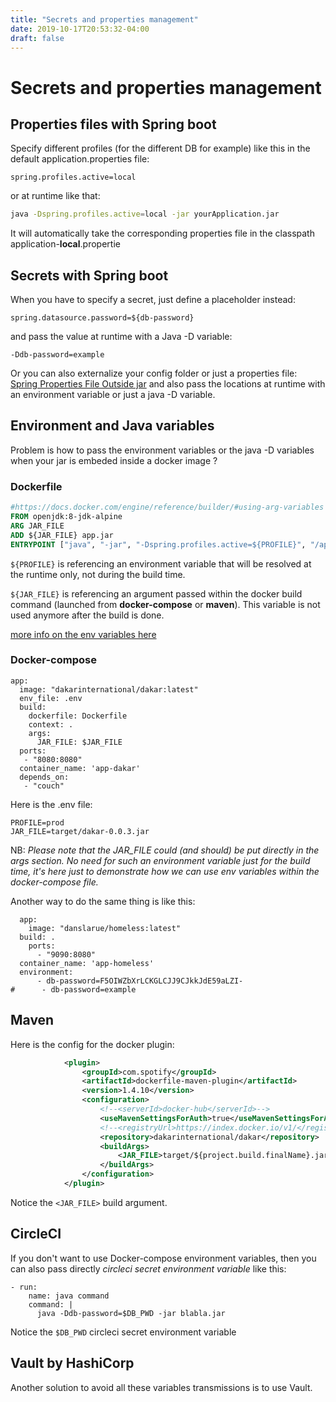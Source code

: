 ```yaml
---
title: "Secrets and properties management"
date: 2019-10-17T20:53:32-04:00
draft: false
---
```


# Secrets and properties management

## Properties files with Spring boot

Specify different profiles (for the different DB for example) like this in the default application.properties file: 
```
spring.profiles.active=local
```
or at runtime like that: 
```bash
java -Dspring.profiles.active=local -jar yourApplication.jar 
```

It will automatically take the corresponding properties file in the classpath application-**local**.propertie

## Secrets with Spring boot

When you have to specify a secret, just define a placeholder instead: 
```
spring.datasource.password=${db-password}
```
and pass the value at runtime with a Java -D variable:
```
-Ddb-password=example
```
Or you can also externalize your config folder or just a properties file:
[Spring Properties File Outside jar](https://www.baeldung.com/spring-properties-file-outside-jar)
and also pass the locations at runtime with an environment variable or just a java -D variable.


## Environment and Java variables

Problem is how to pass the environment variables or the java -D variables when your jar is embeded inside a docker image ? 

### Dockerfile

```dockerfile
#https://docs.docker.com/engine/reference/builder/#using-arg-variables  
FROM openjdk:8-jdk-alpine  
ARG JAR_FILE  
ADD ${JAR_FILE} app.jar  
ENTRYPOINT ["java", "-jar", "-Dspring.profiles.active=${PROFILE}", "/app.jar"]
```

`${PROFILE}` is referencing an environment variable that will be resolved at the runtime only, not during the build time.

`${JAR_FILE}` is referencing an argument passed within the docker build command (launched from **docker-compose** or **maven**). This variable is not used anymore after the build is done.

[more info on the env variables here](https://vsupalov.com/docker-arg-env-variable-guide/#the-dot-env-file-env)

### Docker-compose

```docker-compose
app:  
  image: "dakarinternational/dakar:latest"  
  env_file: .env  
  build:  
    dockerfile: Dockerfile  
    context: .  
    args:  
      JAR_FILE: $JAR_FILE  
  ports:  
   - "8080:8080"  
  container_name: 'app-dakar'  
  depends_on:  
   - "couch"
```

Here is the .env file: 

```docker
PROFILE=prod  
JAR_FILE=target/dakar-0.0.3.jar
```

NB: *Please note that the JAR_FILE could (and should) be put directly in the args section. 
No need for such an environment variable just for the build time, it's here just to demonstrate how we can use env variables within the docker-compose file.*
 
 Another way to do the same thing is like this:
```
  app:  
    image: "danslarue/homeless:latest"  
  build: .  
    ports:  
      - "9090:8080"  
  container_name: 'app-homeless'  
  environment:  
      - db-password=F5OIWZbXrLCKGLCJJ9CJkkJdE59aLZI-  
#      - db-password=example
```


## Maven

Here is the config for the docker plugin: 

```xml
            <plugin>
                <groupId>com.spotify</groupId>
                <artifactId>dockerfile-maven-plugin</artifactId>
                <version>1.4.10</version>
                <configuration>
                    <!--<serverId>docker-hub</serverId>-->
                    <useMavenSettingsForAuth>true</useMavenSettingsForAuth>
                    <!--<registryUrl>https://index.docker.io/v1/</registryUrl>-->
                    <repository>dakarinternational/dakar</repository>
                    <buildArgs>
                        <JAR_FILE>target/${project.build.finalName}.jar</JAR_FILE>
                    </buildArgs>
                </configuration>
            </plugin>

```

Notice the `<JAR_FILE>` build argument.  

## CircleCI

If you don't want to use Docker-compose environment variables, then you can also pass directly *circleci secret environment variable* like this: 
```
- run:  
    name: java command   
    command: |  
      java -Ddb-password=$DB_PWD -jar blabla.jar 
```
Notice the `$DB_PWD` circleci secret environment variable



## Vault by HashiCorp

Another solution to avoid all these variables transmissions is to use Vault.


<!--stackedit_data:
eyJoaXN0b3J5IjpbMjA4ODc1Nzc5MywtNTkyNjY5NDY2LDQ2ND
Y2OTgxNyw4NzM5MDcxNDddfQ==
-->